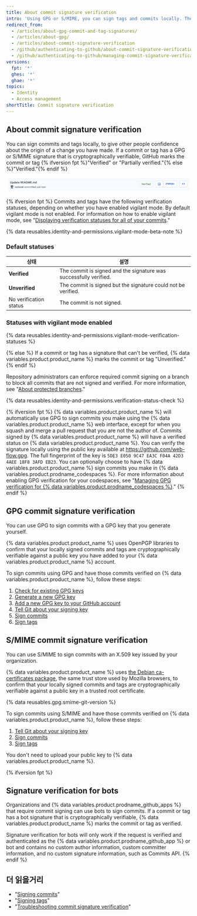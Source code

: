 ```yaml
---
title: About commit signature verification
intro: 'Using GPG or S/MIME, you can sign tags and commits locally. These tags or commits are marked as verified on {% data variables.product.product_name %} so other people can be confident that the changes come from a trusted source.'
redirect_from:
  - /articles/about-gpg-commit-and-tag-signatures/
  - /articles/about-gpg/
  - /articles/about-commit-signature-verification
  - /github/authenticating-to-github/about-commit-signature-verification
  - /github/authenticating-to-github/managing-commit-signature-verification/about-commit-signature-verification
versions:
  fpt: '*'
  ghes: '*'
  ghae: '*'
topics:
  - Identity
  - Access management
shortTitle: Commit signature verification
---
```


## About commit signature verification

You can sign commits and tags locally, to give other people confidence about the origin of a change you have made. If a commit or tag has a GPG or S/MIME signature that is cryptographically verifiable, GitHub marks the commit or tag {% ifversion fpt %}"Verified" or "Partially verified."{% else %}"Verified."{% endif %}

![Verified commit](/assets/images/help/commits/verified-commit.png)

{% ifversion fpt %}
Commits and tags have the following verification statuses, depending on whether you have enabled vigilant mode. By default vigilant mode is not enabled. For information on how to enable vigilant mode, see "[Displaying verification statuses for all of your commits](/github/authenticating-to-github/displaying-verification-statuses-for-all-of-your-commits)."

{% data reusables.identity-and-permissions.vigilant-mode-beta-note %}

### Default statuses

| 상태                     | 설명                                                                |
| ---------------------- | ----------------------------------------------------------------- |
| **Verified**           | The commit is signed and the signature was successfully verified. |
| **Unverified**         | The commit is signed but the signature could not be verified.     |
| No verification status | The commit is not signed.                                         |

### Statuses with vigilant mode enabled

{% data reusables.identity-and-permissions.vigilant-mode-verification-statuses %}

{% else %}
If a commit or tag has a signature that can't be verified, {% data variables.product.product_name %} marks the commit or tag "Unverified."
{% endif %}

Repository administrators can enforce required commit signing on a branch to block all commits that are not signed and verified. For more information, see "[About protected branches](/github/administering-a-repository/about-protected-branches#require-signed-commits)."

{% data reusables.identity-and-permissions.verification-status-check %}

{% ifversion fpt %}
{% data variables.product.product_name %} will automatically use GPG to sign commits you make using the {% data variables.product.product_name %} web interface, except for when you squash and merge a pull request that you are not the author of. Commits signed by {% data variables.product.product_name %} will have a verified status on {% data variables.product.product_name %}. You can verify the signature locally using the public key available at https://github.com/web-flow.gpg. The full fingerprint of the key is `5DE3 E050 9C47 EA3C F04A 42D3 4AEE 18F8 3AFD EB23`. You can optionally choose to have {% data variables.product.product_name %} sign commits you make in {% data variables.product.prodname_codespaces %}. For more information about enabling GPG verification for your codespaces, see "[Managing GPG verification for {% data variables.product.prodname_codespaces %}](/github/developing-online-with-codespaces/managing-gpg-verification-for-codespaces)."
{% endif %}

## GPG commit signature verification

You can use GPG to sign commits with a GPG key that you generate yourself.

{% data variables.product.product_name %} uses OpenPGP libraries to confirm that your locally signed commits and tags are cryptographically verifiable against a public key you have added to your {% data variables.product.product_name %} account.

To sign commits using GPG and have those commits verified on {% data variables.product.product_name %}, follow these steps:

1. [Check for existing GPG keys](/articles/checking-for-existing-gpg-keys)
2. [Generate a new GPG key](/articles/generating-a-new-gpg-key)
3. [Add a new GPG key to your GitHub account](/articles/adding-a-new-gpg-key-to-your-github-account)
4. [Tell Git about your signing key](/articles/telling-git-about-your-signing-key)
5. [Sign commits](/articles/signing-commits)
6. [Sign tags](/articles/signing-tags)

## S/MIME commit signature verification

You can use S/MIME to sign commits with an X.509 key issued by your organization.

{% data variables.product.product_name %} uses [the Debian ca-certificates package](https://packages.debian.org/hu/jessie/ca-certificates), the same trust store used by Mozilla browsers, to confirm that your locally signed commits and tags are cryptographically verifiable against a public key in a trusted root certificate.

{% data reusables.gpg.smime-git-version %}

To sign commits using S/MIME and have those commits verified on {% data variables.product.product_name %}, follow these steps:

1. [Tell Git about your signing key](/articles/telling-git-about-your-signing-key)
2. [Sign commits](/articles/signing-commits)
3. [Sign tags](/articles/signing-tags)

You don't need to upload your public key to {% data variables.product.product_name %}.

{% ifversion fpt %}
## Signature verification for bots

Organizations and {% data variables.product.prodname_github_apps %} that require commit signing can use bots to sign commits. If a commit or tag has a bot signature that is cryptographically verifiable, {% data variables.product.product_name %} marks the commit or tag as verified.

Signature verification for bots will only work if the request is verified and authenticated as the {% data variables.product.prodname_github_app %} or bot and contains no custom author information, custom committer information, and no custom signature information, such as Commits API.
{% endif %}

## 더 읽을거리

- "[Signing commits](/articles/signing-commits)"
- "[Signing tags](/articles/signing-tags)"
- "[Troubleshooting commit signature verification](/articles/troubleshooting-commit-signature-verification)"
